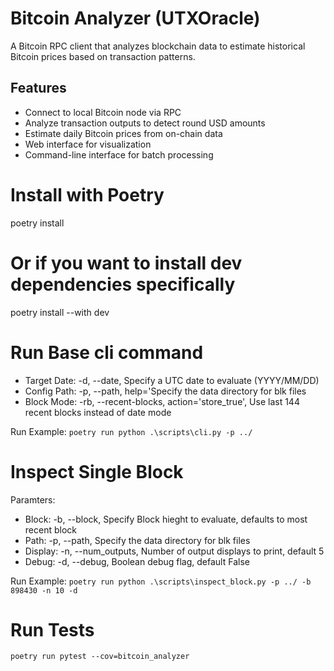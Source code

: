 # Bitcoin Analyzer (UTXOracle)

A Bitcoin RPC client that analyzes blockchain data to estimate historical Bitcoin prices based on transaction patterns.

## Features

- Connect to local Bitcoin node via RPC
- Analyze transaction outputs to detect round USD amounts
- Estimate daily Bitcoin prices from on-chain data
- Web interface for visualization
- Command-line interface for batch processing

# Install with Poetry
poetry install

# Or if you want to install dev dependencies specifically
poetry install --with dev

# Run Base cli command
+ Target Date: -d, --date, Specify a UTC date to evaluate (YYYY/MM/DD)
+ Config Path: -p, --path, help='Specify the data directory for blk files
+ Block Mode: -rb, --recent-blocks, action='store_true', Use last 144 recent blocks instead of date mode

Run Example:
`poetry run python .\scripts\cli.py -p ../`

# Inspect Single Block
Paramters:
+ Block: -b, --block, Specify Block hieght to evaluate, defaults to most recent block
+ Path: -p, --path, Specify the data directory for blk files
+ Display: -n, --num_outputs, Number of output displays to print, default 5
+ Debug: -d, --debug, Boolean debug flag, default False

Run Example:
`poetry run python .\scripts\inspect_block.py -p ../ -b 898430 -n 10 -d`

# Run Tests
`poetry run pytest --cov=bitcoin_analyzer`